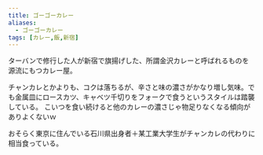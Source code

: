 ```yaml
---
title: ゴーゴーカレー
aliases:
  - ゴーゴーカレー
tags: [カレー,飯,新宿]
---
```



ターバンで修行した人が新宿で旗揚げした、所謂金沢カレーと呼ばれるものを源流にもつカレー屋。

チャンカレとかよりも、コクは落ちるが、辛さと味の濃さがかなり増し気味。でも金属皿にロースカツ、キャベツ千切りをフォークで食うというスタイルは踏襲している。
こいつを食い続けると他のカレーの濃さじゃ物足りなくなる傾向がありよくないｗ

おそらく東京に住んでいる石川県出身者＋某工業大学生がチャンカレの代わりに相当食っている。




